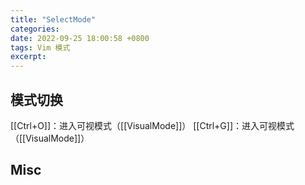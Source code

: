 ```yaml
---
title: "SelectMode"
categories: 
date: 2022-09-25 18:00:58 +0800
tags: Vim 模式
excerpt: 
---
```




## 模式切换

[[Ctrl+O]]：进入可视模式（[[VisualMode]]）
[[Ctrl+G]]：进入可视模式（[[VisualMode]]）




## Misc





